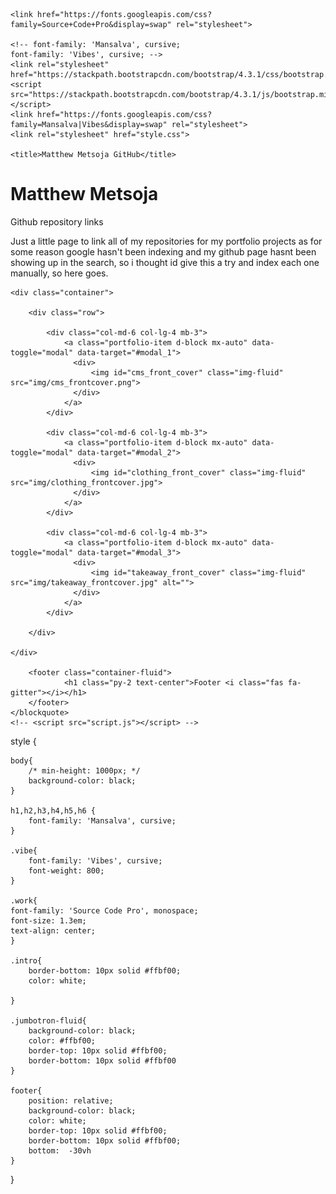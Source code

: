 <!DOCTYPE html>
<html lang="en">
<head>
    <meta charset="UTF-8">
    <meta name="viewport" content="width=device-width, initial-scale=1.0">
    <meta http-equiv="X-UA-Compatible" content="ie=edge">
    <meta name="description" content="Matthew Metsoja github profile, Matthew Metsoja on github and this is my front page mainly so that
    people may download the source code from my portfolio projects @ matthewmetsoja.com.">
    <meta name="author" content="Matthew Metsoja">

<!-- font-family: 'Source Code Pro', monospace; -->


    <link href="https://fonts.googleapis.com/css?family=Source+Code+Pro&display=swap" rel="stylesheet">

    <!-- font-family: 'Mansalva', cursive;
    font-family: 'Vibes', cursive; -->
    <link rel="stylesheet" href="https://stackpath.bootstrapcdn.com/bootstrap/4.3.1/css/bootstrap.min.css">
    <script src="https://stackpath.bootstrapcdn.com/bootstrap/4.3.1/js/bootstrap.min.js"></script>
    <link href="https://fonts.googleapis.com/css?family=Mansalva|Vibes&display=swap" rel="stylesheet"> 
    <link rel="stylesheet" href="style.css">
 
    <title>Matthew Metsoja GitHub</title>
</head>
<body>
        <div class="jumbotron jumbotron-fluid">
                <h1 class="display-1 text-center">Matthew Metsoja</h1>
                <p class="display-4 mt-4 text-light text-center vibe">Github repository links</p>
        </div>
    <div class="container-fluid intro">
        <div class="row">
            <div class="col-sm-2"></div>
            <div class="col-sm-8 py-4">
                    <p class="work">Just a little page to link all of my repositories for my portfolio projects as for 
                        some reason google hasn't been indexing and my github page hasnt been showing up in the search, 
                        so i thought id give this a try and index each one manually, so here goes.
                    </p>
            </div>
            <div class="col-sm-2"></div>
        </div>
    </div>
    
    <div class="container">
       
        <div class="row">
            
            <div class="col-md-6 col-lg-4 mb-3">
                <a class="portfolio-item d-block mx-auto" data-toggle="modal" data-target="#modal_1">
                  <div>
                      <img id="cms_front_cover" class="img-fluid" src="img/cms_frontcover.png">
                  </div>
                </a>
            </div>
            
            <div class="col-md-6 col-lg-4 mb-3">
                <a class="portfolio-item d-block mx-auto" data-toggle="modal" data-target="#modal_2">
                  <div>
                      <img id="clothing_front_cover" class="img-fluid" src="img/clothing_frontcover.jpg">
                  </div>
                </a>
            </div>

            <div class="col-md-6 col-lg-4 mb-3">
                <a class="portfolio-item d-block mx-auto" data-toggle="modal" data-target="#modal_3">
                  <div>
                      <img id="takeaway_front_cover" class="img-fluid" src="img/takeaway_frontcover.jpg" alt="">
                  </div>
                </a>
            </div>

        </div>
       
    </div>

        <footer class="container-fluid">
                <h1 class="py-2 text-center">Footer <i class="fas fa-gitter"></i></h1>
        </footer>
    </blockquote>
    <!-- <script src="script.js"></script> -->
</body>
</html>


style
{

    body{
        /* min-height: 1000px; */
        background-color: black;
    }

    h1,h2,h3,h4,h5,h6 {
        font-family: 'Mansalva', cursive;
    }

    .vibe{
        font-family: 'Vibes', cursive;
        font-weight: 800;
    }

    .work{
    font-family: 'Source Code Pro', monospace;
    font-size: 1.3em;
    text-align: center;
    }

    .intro{
        border-bottom: 10px solid #ffbf00;
        color: white;
    
    }

    .jumbotron-fluid{
        background-color: black;
        color: #ffbf00;
        border-top: 10px solid #ffbf00;
        border-bottom: 10px solid #ffbf00
    }

    footer{
        position: relative;
        background-color: black;
        color: white;
        border-top: 10px solid #ffbf00;
        border-bottom: 10px solid #ffbf00;
        bottom:  -30vh
    }

}